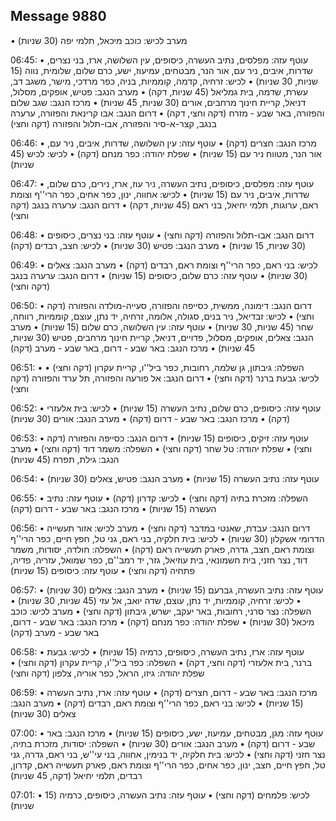 ## Message 9880

• מערב לכיש: כוכב מיכאל, תלמי יפה (30 שניות)

06:45:
• עוטף עזה: מפלסים, נתיב העשרה, כיסופים, עין השלושה, ארז, בני נצרים, שדרות, איבים, ניר עם, אור הנר, מבטחים, עמיעוז, ישע, כרם שלום, שלומית, נווה (15 שניות, 30 שניות)
• לכיש: זרחיה, קדמה, קוממיות, בניה, כפר מרדכי, מישר, משגב דב, עשרת, שדמה, בית גמליאל (45 שניות, דקה)
• מערב הנגב: פטיש, אופקים, מסלול, דניאל, קריית חינוך מרחבים, אורים (30 שניות, 45 שניות)
• מרכז הנגב: שגב שלום והפזורה, באר שבע - מזרח (דקה וחצי, דקה)
• דרום הנגב: אבו קרינאת והפזורה, ערערה בנגב, קצר-א-סיר והפזורה, אבו-תלול והפזורה (דקה וחצי)

06:46:
• מרכז הנגב: חצרים (דקה)
• עוטף עזה: עין השלושה, שדרות, איבים, ניר עם, אור הנר, מטווח ניר עם (15 שניות)
• שפלת יהודה: כפר מנחם (דקה)
• לכיש: לכיש (45 שניות)

06:47:
• עוטף עזה: מפלסים, כיסופים, נתיב העשרה, ניר עוז, ארז, נירים, כרם שלום, שדרות, איבים, ניר עם (15 שניות)
• לכיש: אחווה, ינון, כפר אחים, כפר הרי''ף וצומת ראם, ערוגות, תלמי יחיאל, בני ראם (45 שניות, דקה)
• דרום הנגב: ערערה בנגב (דקה וחצי)

06:48:
• דרום הנגב: אבו-תלול והפזורה (דקה וחצי)
• עוטף עזה: בני נצרים, כיסופים (30 שניות, 15 שניות)
• מערב הנגב: פטיש (30 שניות)
• לכיש: חצב, רבדים (דקה)

06:49:
• לכיש: בני ראם, כפר הרי''ף וצומת ראם, רבדים (דקה)
• מערב הנגב: צאלים (30 שניות)
• עוטף עזה: כרם שלום, כיסופים (15 שניות)
• דרום הנגב: ערערה בנגב (דקה וחצי)

06:50:
• דרום הנגב: דימונה, ממשית, כסייפה והפזורה, סעייה-מולדה והפזורה (דקה וחצי)
• לכיש: זבדיאל, ניר בנים, סגולה, אלומה, זרחיה, יד נתן, עוצם, קוממיות, רווחה, שחר (45 שניות, 30 שניות)
• עוטף עזה: עין השלושה, כרם שלום (15 שניות)
• מערב הנגב: צאלים, אופקים, מסלול, פדויים, דניאל, קריית חינוך מרחבים, פטיש (30 שניות, 45 שניות)
• מרכז הנגב: באר שבע - דרום, באר שבע - מערב (דקה)

06:51:
• השפלה: גיבתון, גן שלמה, רחובות, כפר ביל''ו, קריית עקרון (דקה וחצי)
• לכיש: גבעת ברנר (דקה וחצי)
• דרום הנגב: אל פורעה והפזורה, תל ערד והפזורה (דקה וחצי)

06:52:
• עוטף עזה: כיסופים, כרם שלום, נתיב העשרה (15 שניות)
• לכיש: בית אלעזרי (דקה)
• מרכז הנגב: באר שבע - דרום (דקה)
• מערב הנגב: אורים (30 שניות)

06:53:
• עוטף עזה: זיקים, כיסופים (15 שניות)
• דרום הנגב: כסייפה והפזורה (דקה וחצי)
• שפלת יהודה: טל שחר (דקה וחצי)
• השפלה: משמר דוד (דקה וחצי)
• מערב הנגב: גילת, תפרח (45 שניות)

06:54:
• עוטף עזה: נתיב העשרה (15 שניות)
• מערב הנגב: פטיש, צאלים (30 שניות)

06:55:
• השפלה: מזכרת בתיה (דקה וחצי)
• לכיש: קדרון (דקה)
• עוטף עזה: נתיב העשרה (15 שניות)
• מרכז הנגב: באר שבע - דרום (דקה)

06:56:
• דרום הנגב: עבדת, שאנטי במדבר (דקה וחצי)
• מערב לכיש: אזור תעשייה הדרומי אשקלון (30 שניות)
• לכיש: בית חלקיה, בני ראם, גני טל, חפץ חיים, כפר הרי''ף וצומת ראם, חצב, גדרה, פארק תעשייה ראם (דקה)
• השפלה: חולדה, יסודות, משמר דוד, נצר חזני, בית חשמונאי, בית עוזיאל, גזר, יד רמב''ם, כפר שמואל, עזריה, פדיה, פתחיה (דקה וחצי)
• עוטף עזה: כיסופים (15 שניות)

06:57:
• עוטף עזה: נתיב העשרה, גברעם (15 שניות)
• מערב הנגב: צאלים (30 שניות)
• לכיש: זרחיה, קוממיות, יד נתן, עוצם, שדה יואב, אל עזי (45 שניות, 30 שניות)
• השפלה: נצר סרני, רחובות, באר יעקב, ישרש, גיבתון (דקה וחצי)
• מערב לכיש: כוכב מיכאל (30 שניות)
• שפלת יהודה: כפר מנחם (דקה)
• מרכז הנגב: באר שבע - דרום, באר שבע - מערב (דקה)

06:58:
• עוטף עזה: ארז, נתיב העשרה, כיסופים, כרמיה (15 שניות)
• לכיש: גבעת ברנר, בית אלעזרי (דקה וחצי, דקה)
• השפלה: כפר ביל''ו, קריית עקרון (דקה וחצי)
• שפלת יהודה: גיזו, הראל, כפר אוריה, צלפון (דקה וחצי)

06:59:
• מרכז הנגב: באר שבע - דרום, חצרים (דקה)
• עוטף עזה: ארז, נתיב העשרה (15 שניות)
• לכיש: בני ראם, כפר הרי''ף וצומת ראם, רבדים (דקה)
• מערב הנגב: צאלים (30 שניות)

07:00:
• עוטף עזה: מגן, מבטחים, עמיעוז, ישע, כיסופים (15 שניות)
• מרכז הנגב: באר שבע - דרום (דקה)
• מערב הנגב: אורים (30 שניות)
• השפלה: יסודות, מזכרת בתיה, נצר חזני (דקה וחצי)
• לכיש: בית חלקיה, יד בנימין, אחווה, בני עי''ש, בני ראם, גדרה, גני טל, חפץ חיים, חצב, ינון, כפר אחים, כפר הרי''ף וצומת ראם, פארק תעשייה ראם, קדרון, רבדים, תלמי יחיאל (דקה, 45 שניות)

07:01:
• לכיש: פלמחים (דקה וחצי)
• עוטף עזה: נתיב העשרה, כיסופים, כרמיה (15 שניות)

